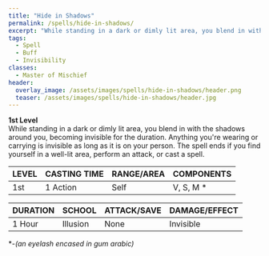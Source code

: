 ```yaml
---
title: "Hide in Shadows"
permalink: /spells/hide-in-shadows/
excerpt: "While standing in a dark or dimly lit area, you blend in with the shadows around you, becoming invisible for the duration."
tags:
  - Spell
  - Buff
  - Invisibility
classes:
  - Master of Mischief
header:
  overlay_image: /assets/images/spells/hide-in-shadows/header.png
  teaser: /assets/images/spells/hide-in-shadows/header.jpg
---
```


**1st Level** \
While standing in a dark or dimly lit area, you blend in with the shadows around you, becoming invisible for the duration. Anything you're wearing or carrying is invisible as long as it is on your person. The spell ends if you find yourself in a well-lit area, perform an attack, or cast a spell.

| LEVEL          | CASTING TIME   | RANGE/AREA     | COMPONENTS     |
| :------------- | :------------- | :------------- | :------------- |
| 1st            | 1 Action       | Self           | V, S, M *      |

| DURATION       | SCHOOL         | ATTACK/SAVE    | DAMAGE/EFFECT  |
| :------------- | :------------- | :------------- | :------------- |
| <i class="fa-solid fa-copyright"></i> 1 Hour       | Illusion       | None           | Invisible      |

\*-*(an eyelash encased in gum arabic)*
